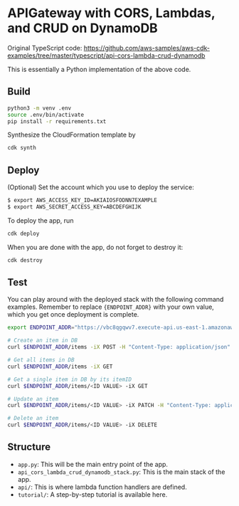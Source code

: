 
# APIGateway with CORS, Lambdas, and CRUD on DynamoDB
Original TypeScript code: https://github.com/aws-samples/aws-cdk-examples/tree/master/typescript/api-cors-lambda-crud-dynamodb

This is essentially a Python implementation of the above code.

## Build
```bash
python3 -m venv .env
source .env/bin/activate
pip install -r requirements.txt
```
Synthesize the CloudFormation template by
```bash
cdk synth
```

## Deploy
(Optional) Set the account which you use to deploy the service:
```bash
$ export AWS_ACCESS_KEY_ID=AKIAIOSFODNN7EXAMPLE
$ export AWS_SECRET_ACCESS_KEY=ABCDEFGHIJK
```
To deploy the app, run
```bash
cdk deploy
```

When you are done with the app, do not forget to destroy it:
```bash
cdk destroy
```

## Test
You can play around with the deployed stack with the following command examples. Remember to replace `{ENDPOINT_ADDR}` with your own value, which you get once deployment is complete.

```bash
export ENDPOINT_ADDR="https://vbc8qgqwv7.execute-api.us-east-1.amazonaws.com/prod"

# Create an item in DB
curl $ENDPOINT_ADDR/items -iX POST -H "Content-Type: application/json" -d '{"name": "bob"}'

# Get all items in DB
curl $ENDPOINT_ADDR/items -iX GET

# Get a single item in DB by its itemID
curl $ENDPOINT_ADDR/items/<ID VALUE> -iX GET

# Update an item
curl $ENDPOINT_ADDR/items/<ID VALUE> -iX PATCH -H "Content-Type: application/json" -d '{"age": "27"}'

# Delete an item
curl $ENDPOINT_ADDR/items/<ID VALUE> -iX DELETE
```

## Structure
  * `app.py`: This will be the main entry point of the app.
  * `api_cors_lambda_crud_dynamodb_stack.py`: This is the main stack of the app.
  * `api/`: This is where lambda function handlers are defined.
  * `tutorial/`: A step-by-step tutorial is available here.